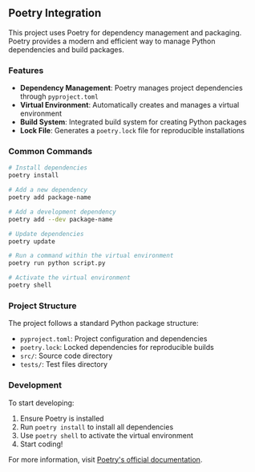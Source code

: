 ## Poetry Integration

This project uses Poetry for dependency management and packaging. Poetry provides a modern and efficient way to manage Python dependencies and build packages.

### Features

- **Dependency Management**: Poetry manages project dependencies through `pyproject.toml`
- **Virtual Environment**: Automatically creates and manages a virtual environment
- **Build System**: Integrated build system for creating Python packages
- **Lock File**: Generates a `poetry.lock` file for reproducible installations

### Common Commands

```bash
# Install dependencies
poetry install

# Add a new dependency
poetry add package-name

# Add a development dependency
poetry add --dev package-name

# Update dependencies
poetry update

# Run a command within the virtual environment
poetry run python script.py

# Activate the virtual environment
poetry shell
```

### Project Structure

The project follows a standard Python package structure:
- `pyproject.toml`: Project configuration and dependencies
- `poetry.lock`: Locked dependencies for reproducible builds
- `src/`: Source code directory
- `tests/`: Test files directory

### Development

To start developing:
1. Ensure Poetry is installed
2. Run `poetry install` to install all dependencies
3. Use `poetry shell` to activate the virtual environment
4. Start coding!

For more information, visit [Poetry's official documentation](https://python-poetry.org/docs/). 